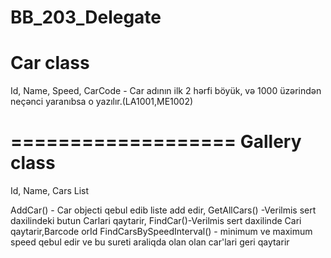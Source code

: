 # BB_203_Delegate
Car class
==================
Id,
Name,
Speed,
CarCode - Car adının ilk 2 hərfi böyük,
və 1000 üzərindən neçənci yaranıbsa o yazılır.(LA1001,ME1002)

===================
Gallery class
===================
Id,
Name,
Cars List

AddCar() - Car objecti qebul edib liste add edir,
GetAllCars() -Verilmis sert daxilindeki butun Carlari qaytarir,
FindCar()-Verilmis sert daxilinde Cari qaytarir,Barcode orId
FindCarsBySpeedInterval() - minimum ve maximum speed qebul edir ve bu sureti araliqda olan
olan car'lari geri qaytarir
